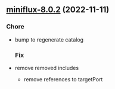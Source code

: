 

## [miniflux-8.0.2](https://github.com/truecharts/charts/compare/miniflux-8.0.0...miniflux-8.0.2) (2022-11-11)

### Chore

- bump to regenerate catalog
  
  ### Fix

- remove removed includes
  - remove references to targetPort
  
  